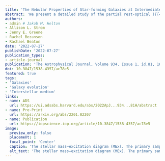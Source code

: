 ```yaml
---
title: 'The Nebular Properties of Star-forming Galaxies at Intermediate Redshift from the Large Early Galaxy Astrophysics Census'
abstract: 'We present a detailed study of the partial rest-optical ({{< math >}}$\lambda_{\mathrm{obs}} \approx 3600-5600\ \mathrm{\AA}${{< /math >}}) spectra of {{< math >}}$N = 767${{< /math >}} star-forming galaxies at {{< math >}}$0.6 < z < 1.0${{< /math >}} from the Large Early Galaxy Astrophysics Census (LEGA-C). We compare this sample with low-redshift ({{< math >}}$z \sim 0${{< /math >}}) galaxies from the Sloan Digital Sky Survey (SDSS), intermediate-redshift ({{< math >}}$z \sim 1.6${{< /math >}}) galaxies from the Fiber Multi-Object Spectrograph (FMOS)-COSMOS Survey, and high-redshift ({{< math >}}$z \sim 2${{< /math >}}) galaxies from the Keck Baryonic Structure Survey (KBSS). At a look-back time of {{< math >}}$6-8\ \mathrm{Gyr}${{< /math >}}, galaxies with stellar masses  {{< math >}}$\mathrm{log}_{10}(M_{\ast}/M_{\odot}) > 10.50${{< /math >}} appear remarkably similar to {{< math >}}$z \sim 0${{< /math >}} galaxies in terms of their nebular excitation, as measured using {{< math >}}$\mathrm{[OIII]}\lambda5008/\mathrm{H}\beta${{< /math >}}. There is some evidence that {{< math >}}$0.6 < z < 1.0${{< /math >}} galaxies with lower {{< math >}}$M_{\ast}${{< /math >}} have higher {{< math >}}$\mathrm{[OIII]}\lambda5008/\mathrm{H}\beta${{< /math >}} than {{< math >}}$z \sim 0${{< /math >}} galaxies and are more similar to less evolved {{< math >}}$z \sim 1.6${{< /math >}} and {{< math >}}$z \sim 2${{< /math >}} galaxies, which are offset from the {{< math >}}$z \sim 0${{< /math >}} locus at all {{< math >}}$M_{\ast}${{< /math >}}. We explore the impact of selection effects, contributions from active galactic nuclei, and variations in physical conditions (ionization parameter and gas-phase oxygen abundance) on the apparent distribution of {{< math >}}$\mathrm{[OIII]}\lambda5008/\mathrm{H}\beta${{< /math >}} and find somewhat higher ionization in {{< math >}}$0.6 < z < 1.0${{< /math >}} galaxies with lower {{< math >}}$M_{\ast}${{< /math >}} relative to {{< math >}}$z \sim 0${{< /math >}} galaxies. We use new near-infrared spectroscopic observations of a subsample of LEGA-C galaxies to investigate other probes of enrichment and excitation. Our analysis demonstrates the importance of obtaining complete rest-optical spectra of galaxies in order to disentangle these effects.'
authors:
- admin # Jakob M. Helton
- Allison L. Strom
- Jenny E. Greene
- Rachel Bezanson
- Rachael Beaton
date: '2022-07-27'
publishDate: '2022-07-27'
publication_types:
- article-journal
publication: 'The Astrophysical Journal, Volume 934, Issue 1, id.81, 18 pages'
doi: 10.3847/1538-4357/ac78e5
featured: true
tags:
- 'Galaxies'
- 'Galaxy evolution'
- 'Interstellar medium'
links:
- name: ADS
  url: https://ui.adsabs.harvard.edu/abs/2022ApJ...934...81H/abstract
- name: Pre-Print
  url: https://arxiv.org/abs/2201.02207
- name: Publication
  url: https://iopscience.iop.org/article/10.3847/1538-4357/ac78e5
image:
  preview_only: false
  placement: 1
  focal_point: 'Center'
  caption: 'The stellar mass–excitation diagram (MEx). The primary sample of {{< math >}}$0.6 < z < 1.0${{< /math >}} LEGA-C galaxies from Section 2.1.1 is shown with the purple circles. The subsample of LEGA-C galaxies from Section 2.1.2 with observed-NIR spectra from MOSFIRE or FIRE is shown with the cyan circles. LEGA-C galaxies with {{< math >}}$3\sigma${{< /math >}} lower (upper) limits on O3 are shown with the dark purple upward-facing (downward-facing) triangles. The low-redshift comparison sample of {{< math >}}$z \sim 0${{< /math >}} SDSS galaxies from Section 2.2.1 is shown in gray scale with an orange contour, where the contour encloses roughly {{< math >}}$90\%${{< /math >}} of the low-redshift sample. The intermediate-redshift comparison sample of {{< math >}}$z \sim 1.6${{< /math >}} FMOS-COSMOS galaxies from Section 2.2.2 is shown with the blue hexagons and blue line, where the line represents the best-fit linear relation to the FMOS-COSMOS sample. The high-redshift comparison sample of {{< math >}}$z \sim 2${{< /math >}} KBSS galaxies from Section 2.2.3 is shown with the green diamonds and green line, where the line represents the best-fit linear relation to the KBSS sample. The division between {{< math >}}$z = 0.7${{< /math >}} star-forming/composite galaxies and AGNs from Juneau et al. (2014) is given by the black dashed line. The black dotted vertical lines indicate the {{< math >}}$M_{\ast}${{< /math >}} bins that are used throughout. We see that the {{< math >}}$0.6 < z < 1.0${{< /math >}} LEGA-C galaxies appear much more similar to the {{< math >}}$z \sim 0${{< /math >}} SDSS galaxies than the {{< math >}}$z \sim 1.6${{< /math >}} FMOS-COSMOS galaxies and the {{< math >}}$z \sim 2${{< /math >}} KBSS galaxies.'
  alt_text: 'The stellar mass–excitation diagram (MEx). The primary sample of {{< math >}}$0.6 < z < 1.0${{< /math >}} LEGA-C galaxies from Section 2.1.1 is shown with the purple circles. The subsample of LEGA-C galaxies from Section 2.1.2 with observed-NIR spectra from MOSFIRE or FIRE is shown with the cyan circles. LEGA-C galaxies with {{< math >}}$3\sigma${{< /math >}} lower (upper) limits on O3 are shown with the dark purple upward-facing (downward-facing) triangles. The low-redshift comparison sample of {{< math >}}$z \sim 0${{< /math >}} SDSS galaxies from Section 2.2.1 is shown in gray scale with an orange contour, where the contour encloses roughly {{< math >}}$90\%${{< /math >}} of the low-redshift sample. The intermediate-redshift comparison sample of {{< math >}}$z \sim 1.6${{< /math >}} FMOS-COSMOS galaxies from Section 2.2.2 is shown with the blue hexagons and blue line, where the line represents the best-fit linear relation to the FMOS-COSMOS sample. The high-redshift comparison sample of {{< math >}}$z \sim 2${{< /math >}} KBSS galaxies from Section 2.2.3 is shown with the green diamonds and green line, where the line represents the best-fit linear relation to the KBSS sample. The division between {{< math >}}$z = 0.7${{< /math >}} star-forming/composite galaxies and AGNs from Juneau et al. (2014) is given by the black dashed line. The black dotted vertical lines indicate the {{< math >}}$M_{\ast}${{< /math >}} bins that are used throughout. We see that the {{< math >}}$0.6 < z < 1.0${{< /math >}} LEGA-C galaxies appear much more similar to the {{< math >}}$z \sim 0${{< /math >}} SDSS galaxies than the {{< math >}}$z \sim 1.6${{< /math >}} FMOS-COSMOS galaxies and the {{< math >}}$z \sim 2${{< /math >}} KBSS galaxies.'
---
```

